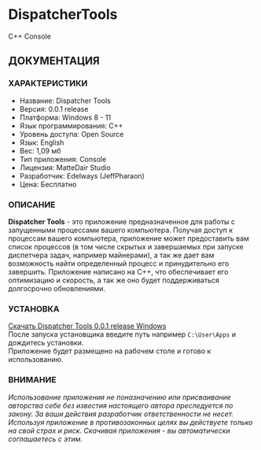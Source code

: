 # DispatcherTools
C++ Console

## ДОКУМЕНТАЦИЯ

### ХАРАКТЕРИСТИКИ

* Название: Dispatcher Tools
* Версия: 0.0.1 release
* Платформа: Windows 8 - 11
* Язык программирования: C++
* Уровень доступа: Open Source
* Язык: English
* Вес: 1,09 мб
* Тип приложения: Console
* Лицензия: MatteDair Studio
* Разработчик: Edelways (JeffPharaon)
* Цена: Бесплатно

### ОПИСАНИЕ

**Dispatcher Tools** - это приложение предназначенное для работы с запущенными процессами вашего компьютера. Получая доступ к процессам вашего компьютера, приложение может предоставить вам список процессов (в том числе скрытых и завершаемых при запуске диспетчера задач, например майнерами), а так же дает вам возможность найти определенный процесс и принудительно его завершить. Приложение написано на C++, что обеспечивает его оптимизацию и скорость, а так же оно будет поддерживаться долгосрочно обновлениями.


### УСТАНОВКА

[Скачать Dispatcher Tools 0.0.1 release Windows](https://github.com/jeffpharaon/DispatcherTools/Application/installer_dt.exe)  
После запуска установщика введите путь например `C:\User\Apps` и дождитесь установки.  
Приложение будет размещено на рабочем столе и готово к использованию.

### ВНИМАНИЕ

*Использование приложения не поназначению или присваивание авторства себе без известия настоящего автора преследуется по закону. За ваши действия разработчик ответственности не несет. Используя приложение в противозаконных целях вы действуете только на свой страх и риск. Скачивая приложения - вы автоматически соглашаетесь с этим.*

